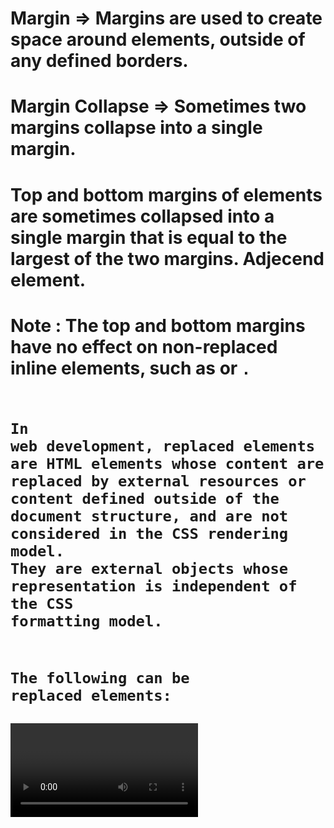 # Margin => Margins are used to create space around elements, outside of any defined borders.




# Margin Collapse => Sometimes two margins collapse into a single margin.
# Top and bottom margins of elements are sometimes collapsed into a single margin that is equal to the largest of the two margins. Adjecend element.




# Note : The top and bottom margins have no effect on non-replaced inline elements, such as <span> or <code>.

# In web development, replaced elements are HTML elements whose content are replaced by external resources or content defined outside of the document structure, and are not considered in the CSS rendering model. They are external objects whose representation is independent of the CSS formatting model.
 # The following can be replaced elements:

<img>
<video>
<iframe>
<embed>

